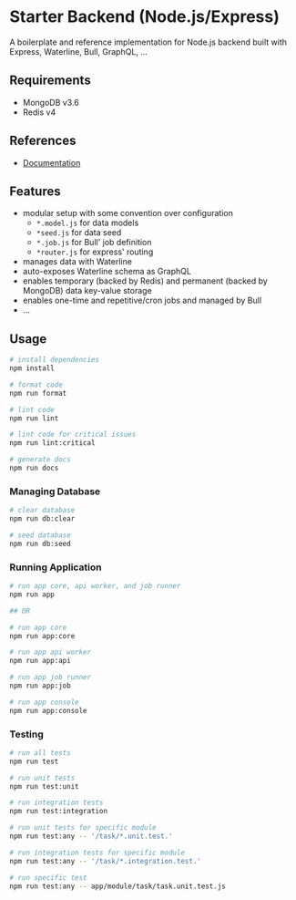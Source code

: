 # Starter Backend (Node.js/Express)

A boilerplate and reference implementation for Node.js backend built with Express, Waterline, Bull, GraphQL, ...

## Requirements

- MongoDB v3.6
- Redis v4

## References

- [Documentation](./docs/)

## Features

- modular setup with some convention over configuration
  - `*.model.js` for data models
  - `*seed.js` for data seed
  - `*.job.js` for Bull' job definition
  - `*router.js` for express' routing
- manages data with Waterline
- auto-exposes Waterline schema as GraphQL
- enables temporary (backed by Redis) and permanent (backed by MongoDB) data key-value storage
- enables one-time and repetitive/cron jobs and managed by Bull
- ...

## Usage

```sh
# install dependencies
npm install

# format code
npm run format

# lint code
npm run lint

# lint code for critical issues
npm run lint:critical

# generate docs
npm run docs
```

### Managing Database

```sh
# clear database
npm run db:clear

# seed database
npm run db:seed
```

### Running Application

```sh
# run app core, api worker, and job runner
npm run app

## OR

# run app core
npm run app:core

# run app api worker
npm run app:api

# run app job runner
npm run app:job

# run app console
npm run app:console
```

### Testing

```sh
# run all tests
npm run test

# run unit tests
npm run test:unit

# run integration tests
npm run test:integration

# run unit tests for specific module
npm run test:any -- '/task/*.unit.test.'

# run integration tests for specific module
npm run test:any -- '/task/*.integration.test.'

# run specific test
npm run test:any -- app/module/task/task.unit.test.js
```
